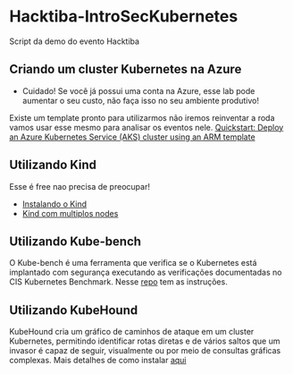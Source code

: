 # Hacktiba-IntroSecKubernetes

Script da demo do evento Hacktiba

## Criando um cluster Kubernetes na Azure

- Cuidado! Se você já possui uma conta na Azure, esse lab pode aumentar o seu custo, não faça isso no seu ambiente produtivo!

Existe um template pronto para utilizarmos não iremos reinventar a roda vamos usar esse mesmo para analisar os eventos nele. 
[Quickstart: Deploy an Azure Kubernetes Service (AKS) cluster using an ARM template](https://learn.microsoft.com/en-us/azure/aks/learn/quick-kubernetes-deploy-rm-template?tabs=azure-cli)

## Utilizando Kind
Esse é free nao precisa de preocupar!
- [Instalando o Kind](https://kind.sigs.k8s.io/docs/user/quick-start/)
- [Kind com multiplos nodes](https://mcvidanagama.medium.com/set-up-a-multi-node-kubernetes-cluster-locally-using-kind-eafd46dd63e5)

## Utilizando Kube-bench
O Kube-bench é uma ferramenta que verifica se o Kubernetes está implantado com segurança executando as verificações documentadas no CIS Kubernetes Benchmark.
Nesse [repo](https://github.com/aquasecurity/kube-bench/tree/main) tem as instruções.

## Utilizando KubeHound
KubeHound cria um gráfico de caminhos de ataque em um cluster Kubernetes, permitindo identificar rotas diretas e de vários saltos que um invasor é capaz de seguir, visualmente ou por meio de consultas gráficas complexas.
Mais detalhes de como instalar [aqui](https://kubehound.io/user-guide/getting-started/)
